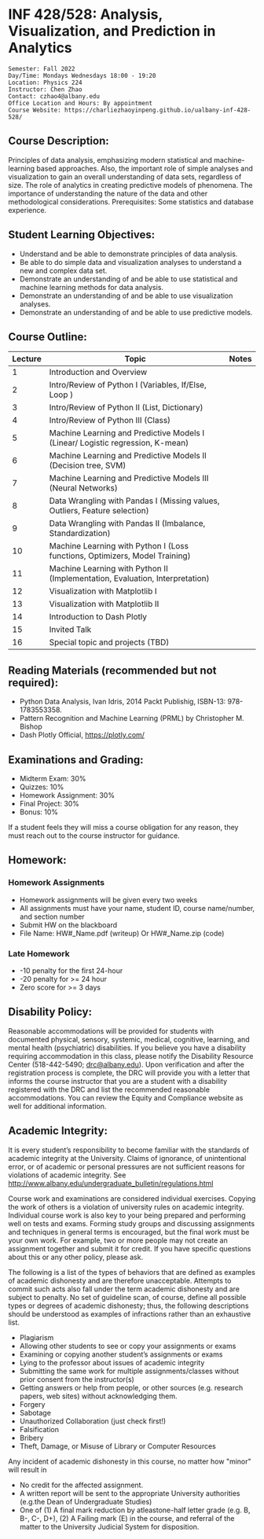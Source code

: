 # INF 428/528: Analysis, Visualization, and Prediction in Analytics

```
Semester: Fall 2022 
Day/Time: Mondays Wednesdays 18:00 - 19:20	
Location: Physics 224
Instructor: Chen Zhao
Contact: czhao4@albany.edu
Office Location and Hours: By appointment
Course Website: https://charliezhaoyinpeng.github.io/ualbany-inf-428-528/ 
```

## Course Description:  
Principles of data analysis, emphasizing modern statistical and machine-learning based approaches.  Also, the important role of simple analyses and visualization to gain an overall understanding of data sets, regardless of size. The role of analytics in creating predictive models of phenomena. The importance of understanding the nature of the data and other methodological considerations. Prerequisites: Some statistics and database experience.

## Student Learning Objectives:
* Understand and be able to demonstrate principles of data analysis.
* Be able to do simple data and visualization analyses to understand a new and complex data set.
* Demonstrate an understanding of and be able to use statistical and machine learning methods for data analysis.
* Demonstrate an understanding of and be able to use visualization analyses.
* Demonstrate an understanding of and be able to use predictive models.

## Course Outline:

|Lecture| Topic                                           	| Notes 	|
|------	|-------------------------------------------------	|-------	|
| 1    	| Introduction and Overview                       	|       	|
| 2    	|     Intro/Review of Python I (Variables, If/Else, Loop )                   	|       	|
| 3    	|     Intro/Review of Python II (List, Dictionary)                  	|     	|
| 4    	|     Intro/Review of Python III (Class)                         	|       	|
| 5    	|     Machine Learning and Predictive Models I (Linear/ Logistic regression, K-mean)                         	|       	|
| 6    	|     Machine Learning and Predictive Models II (Decision tree, SVM)                      	|     	|
| 7    	|     Machine Learning and Predictive Models III (Neural Networks)     	|       	|
| 8    	|     Data Wrangling with Pandas I (Missing values, Outliers, Feature selection)    	|   	|
| 9    	|     Data Wrangling with Pandas II (Imbalance, Standardization)      	            |       	|
| 10   	|     Machine Learning with Python I (Loss functions, Optimizers, Model Training)              	|     	|
| 11   	|     Machine Learning with Python II (Implementation, Evaluation, Interpretation)              	|     	|
| 12   	|     Visualization with Matplotlib I              	|       	|
| 13   	|     Visualization with Matplotlib II              	|       	|
| 14   	|     Introduction to Dash Plotly                 	|     	|
| 15   	|     Invited Talk                                	|       	|
| 16   	|     Special topic and projects (TBD)                  	|   	|



## Reading Materials (recommended but not required):
* Python Data Analysis, Ivan Idris, 2014 Packt Publishig, ISBN-13: 978-1783553358.
* Pattern Recognition and Machine Learning (PRML) by Christopher M. Bishop
* Dash Plotly Official, https://plotly.com/

## Examinations and Grading:
* Midterm Exam: 30%
* Quizzes: 10%
* Homework Assignment: 30%
* Final Project: 30%
* Bonus: 10%

If a student feels they will miss a course obligation for any reason, they must reach out to the course instructor for guidance.

## Homework:
### Homework Assignments
* Homework assignments will be given every two weeks
* All assignments must have your name, student ID, course name/number, and section number
* Submit HW on the blackboard
* File Name: HW#_Name.pdf (writeup) Or HW#_Name.zip (code)

### Late Homework
* -10 penalty for the first 24-hour
* -20 penalty for >= 24 hour
* Zero score for >= 3 days

## Disability Policy:
Reasonable accommodations will be provided for students with documented physical, sensory, systemic, medical, cognitive, learning, and mental health (psychiatric) disabilities. If you believe you have a disability requiring accommodation in this class, please notify the Disability Resource Center (518-442-5490; drc@albany.edu). Upon verification and after the registration process is complete, the DRC will provide you with a letter that informs the course instructor that you are a student with a disability registered with the DRC and list the recommended reasonable accommodations. You can review the Equity and Compliance website as well for additional information.

## Academic Integrity:
It is every student’s responsibility to become familiar with the standards of academic integrity at the University. Claims of ignorance, of unintentional error, or of academic or personal pressures are not sufficient reasons for violations of academic integrity. See http://www.albany.edu/undergraduate_bulletin/regulations.html

Course work and examinations are considered individual exercises. Copying the work of others is a violation of university rules on academic integrity. Individual course work is also key to your being prepared and performing well on tests and exams. Forming study groups and discussing assignments and techniques in general terms is encouraged, but the final work must be your own work. For example, two or more people may not create an assignment together and submit it for credit. If you have specific questions about this or any other policy, please ask.

The following is a list of the types of behaviors that are defined as examples of academic dishonesty and are therefore unacceptable. Attempts to commit such acts also fall under the term academic dishonesty and are subject to penalty. No set of guideline scan, of course, define all possible types or degrees of academic dishonesty; thus, the following descriptions should be understood as examples of infractions rather than an exhaustive list.
* Plagiarism
* Allowing other students to see or copy your assignments or exams
* Examining or copying another student’s assignments or exams
* Lying to the professor about issues of academic integrity
* Submitting the same work for multiple assignments/classes without prior consent from the instructor(s)
* Getting answers or help from people, or other sources (e.g. research papers, web sites) without acknowledging them. 
* Forgery
* Sabotage
* Unauthorized Collaboration (just check first!)
* Falsification
* Bribery
* Theft, Damage, or Misuse of Library or Computer Resources

Any incident of academic dishonesty in this course, no matter how "minor" will result in
* No credit for the affected assignment. 
* A written report will be sent to the appropriate University authorities (e.g.the Dean of Undergraduate Studies) 
* One of (1) A final mark reduction by atleastone-half letter grade (e.g. B, B-, C-, D+), (2) A Failing mark (E) in the course, and referral of the matter to the University Judicial System for disposition.
